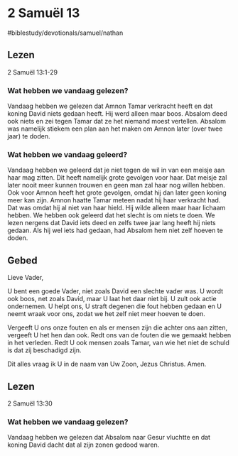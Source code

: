 # 2 Samuël 13
#biblestudy/devotionals/samuel/nathan

## Lezen
2 Samuël 13:1-29

### Wat hebben we vandaag gelezen? 
Vandaag hebben we gelezen dat Amnon Tamar verkracht heeft en dat koning David niets gedaan heeft. Hij werd alleen maar boos. 
Absalom deed ook niets en zei tegen Tamar dat ze het niemand moest vertellen. Absalom was namelijk stiekem een plan aan het maken om Amnon later (over twee jaar) te doden. 

### Wat hebben we vandaag geleerd? 
Vandaag hebben we geleerd dat je niet tegen de wil in van een meisje aan haar mag zitten. Dit heeft namelijk grote gevolgen voor haar. Dat meisje zal later nooit meer kunnen trouwen en geen man zal haar nog willen hebben. Ook voor Amnon heeft het grote gevolgen, omdat hij dan later geen koning meer kan zijn. 
Amnon haatte Tamar meteen nadat hij haar verkracht had. Dat was omdat hij al niet van haar hield. Hij wilde alleen maar haar lichaam hebben. 
We hebben ook geleerd dat het slecht is om niets te doen. We lezen nergens dat David iets deed en zelfs twee jaar lang heeft hij niets gedaan. Als hij wel iets had gedaan, had Absalom hem niet zelf hoeven te doden. 

## Gebed
Lieve Vader, 

U bent een goede Vader, niet zoals David een slechte vader was. U wordt ook boos, net zoals David, maar U laat het daar niet bij. U zult ook actie ondernemen. 
U helpt ons, U straft degenen die fout hebben gedaan en U neemt wraak voor ons, zodat we het zelf niet meer hoeven te doen. 

Vergeeft U ons onze fouten en als er mensen zijn die achter ons aan zitten, vergeeft U het hen dan ook. Redt ons van de fouten die we gemaakt hebben in het verleden. 
Redt U ook mensen zoals Tamar, van wie het niet de schuld is dat zij beschadigd zijn. 

Dit alles vraag ik U in de naam van Uw Zoon, Jezus Christus. 
Amen. 

## Lezen
2 Samuël 13:30

### Wat hebben we vandaag gelezen? 
Vandaag hebben we gelezen dat Absalom naar Gesur vluchtte en dat koning David dacht dat al zijn zonen gedood waren. 
 